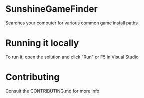 # SunshineGameFinder
Searches your computer for various common game install paths

# Running it locally
To run it, open the solution and click "Run" or F5 in Visual Studio

# Contributing
Consult the CONTRIBUTING.md for more info
